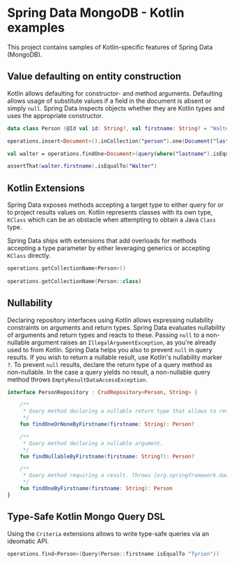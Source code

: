 # Spring Data MongoDB - Kotlin examples

This project contains samples of Kotlin-specific features of Spring Data (MongoDB).

## Value defaulting on entity construction

Kotlin allows defaulting for constructor- and method arguments. 
Defaulting allows usage of substitute values if a field in the document is absent or simply `null`. 
Spring Data inspects objects whether they are Kotlin types and uses the appropriate constructor.

```kotlin
data class Person (@Id val id: String?, val firstname: String? = "Walter", val lastname: String)

operations.insert<Document>().inCollection("person").one(Document("lastname", "White"))

val walter = operations.findOne<Document>(query(where("lastname").isEqualTo("White")), "person")

assertThat(walter.firstname).isEqualTo("Walter")
```

## Kotlin Extensions

Spring Data exposes methods accepting a target type to either query for or to project results values on. 
Kotlin represents classes with its own type, `KClass` which can be an obstacle when attempting to obtain a Java `Class` type.

Spring Data ships with extensions that add overloads for methods accepting a type parameter by either leveraging generics or accepting `KClass` directly.

```kotlin
operations.getCollectionName<Person>()
 
operations.getCollectionName(Person::class)
```

## Nullability

Declaring repository interfaces using Kotlin allows expressing nullability constraints on arguments and return types. Spring Data evaluates nullability of arguments and return types and reacts to these. Passing `null` to a non-nullable argument raises an `IllegalArgumentException`, as you're already used to from Kotlin. Spring Data helps you also to prevent `null` in query results. If you wish to return a nullable result, use Kotlin's nullability marker `?`. To prevent `null` results, declare the return type of a query method as non-nullable. In the case a query yields no result, a non-nullable query method throws `EmptyResultDataAccessException`.  

```kotlin
interface PersonRepository : CrudRepository<Person, String> {

	/**
	 * Query method declaring a nullable return type that allows to return null values.
	 */
	fun findOneOrNoneByFirstname(firstname: String): Person?

	/**
	 * Query method declaring a nullable argument.
	 */
	fun findNullableByFirstname(firstname: String?): Person?

	/**
	 * Query method requiring a result. Throws [org.springframework.dao.EmptyResultDataAccessException] if no result is found.
	 */
	fun findOneByFirstname(firstname: String): Person
}
```

## Type-Safe Kotlin Mongo Query DSL

Using the `Criteria` extensions allows to write type-safe queries via an ideomatic API.

```kotlin
operations.find<Person>(Query(Person::firstname isEqualTo "Tyrion"))
```

